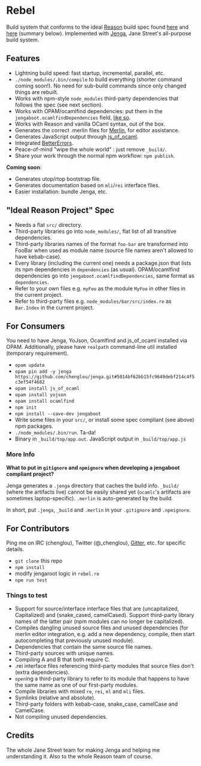 # Rebel

Build system that conforms to the ideal [Reason](https://github.com/facebook/reason) build spec found [here](https://github.com/facebook/reason/wiki/Reason-Project:-Proposal-For-Unifying-Local-Development-And-Package-Manement) and [here](https://github.com/facebook/reason/wiki/The-Ideal-Package-Sandbox) (summary below). Implemented with [Jenga](https://github.com/janestreet/jenga), Jane Street's all-purpose build system.

## Features

- Lightning build speed: fast startup, incremental, parallel, etc.
- `./node_modules/.bin/compile` to build everything (shorter command coming soon!). No need for sub-build commands since only changed things are rebuilt.
- Works with npm-style `node_modules` third-party dependencies that follows the spec (see next section).
- Works with OPAM/ocamlfind dependencies: put them in the `jengaboot.ocamlfindDependencies` field, [like so](https://github.com/chenglou/jengaboot/blob/e4a8860617b1c27f0faeeb40082476a22c5e07df/package.json#L28).
- Works with Reason and vanilla OCaml syntax, out of the box.
- Generates the correct .merlin files for [Merlin](https://github.com/the-lambda-church/merlin), for editor assistance.
- Generates JavaScript output through [js_of_ocaml](http://ocsigen.org/js_of_ocaml/).
- Integrated [BetterErrors](https://github.com/npm-ml/BetterErrors).
- Peace-of-mind "wipe the whole world" : just remove `_build/`.
- Share your work through the normal npm workflow: `npm publish`.

**Coming soon**:
- Generates utop/rtop bootstrap file.
- Generates documentation based on `mli`/`rei` interface files.
- Easier installation: bundle Jenga, etc.

## "Ideal Reason Project" Spec

- Needs a flat `src/` directory.
- Third-party libraries go into `node_modules/`, flat list of all transitive dependencies.
- Third-party libraries names of the format `foo-bar` are transformed into FooBar when used as module name (source file names aren't allowed to have kebab-case).
- Every library (including the current one) needs a package.json that lists its npm dependencies in `dependencies` (as usual). OPAM/ocamlfind dependencies go into `jengaboot.ocamlfindDependencies`, same format as `dependencies`.
- Refer to your own files e.g. `myFoo` as the module `MyFoo` in other files in the current project.
- Refer to third-party files e.g. `node_modules/bar/src/index.re` as `Bar.Index` in the current project.

## For Consumers

You need to have Jenga, YoJson, Ocamlfind and js_of_ocaml installed via OPAM. Additionally, please have `realpath` command-line util installed (temporary requirement).
- `opam update`
- `opam pin add -y jenga https://github.com/chenglou/jenga.git#5014bf62bb15fc9649debf214c4f5c3ef54f4682`
- `opam install js_of_ocaml`
- `opam install yojson`
- `opam install ocamlfind`
- `npm init`
- `npm install --save-dev jengaboot`
- Write some files in your `src/`, or install some spec compliant (see above) npm packages.
- `./node_modules/.bin/run`. Ta-da!
- Binary in `_build/top/app.out`. JavaScript output in `_build/top/app.js`

### More Info
**What to put in `gitignore` and `npmignore` when developing a jengaboot compliant project?**

Jenga generates a `.jenga` directory that caches the build info. `_build/` (where the artifacts live) cannot be easily shared yet (`ocamlc`'s artifacts are sometimes laptop-specific). `.merlin` is auto-generated by the build.

In short, put `.jenga`, `_build` and `.merlin` in your `.gitignore` and `.npmignore`.

## For Contributors
Ping me on IRC (chenglou), Twitter (@_chenglou), [Gitter](http://gitter.im/facebook/reason), etc. for specific details.

- `git clone` this repo
- `npm install`
- modify jengaroot logic in `rebel.re`
- `npm run test`

### Things to test
- Support for source/interface interface files that are (uncapitalized, Capitalized) and (snake_cased, camelCased). Support third-party library names of the latter pair (npm modules can no longer be capitalized).
- Compiles dangling unused source files and unused dependencies (for merlin editor integration, e.g. add a new dependency, compile, then start autocompleting that previously unused module).
- Dependencies that contain the same source file names.
- Third-party sources with unique names.
- Compiling A and B that both require C.
- .rei interface files referencing third-party modules that source files don't (extra dependencies).
- `open`ing a third-party library to refer to its module that happens to have the same name as one of our first-party modules.
- Compile libraries with mixed `re`, `rei`, `ml` and `mli` files.
- Symlinks (relative and absolute).
- Third-party folders with kebab-case, snake_case, camelCase and CamelCase.
- Not compiling unused dependencies.

## Credits
The whole Jane Street team for making Jenga and helping me understanding it. Also to the whole Reason team of course.

